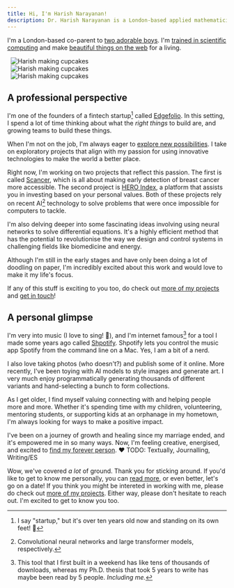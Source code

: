 ```yaml
---
title: Hi, I'm Harish Narayanan!
description: Dr. Harish Narayanan is a London-based applied mathematician, computational biologist and maker of fine web applications.
---
```


I'm a London-based co-parent to [two adorable
boys](https://narayanan.co). I'm [trained in scientific
computing](/research/) and make [beautiful things on the
web](/projects/) for a living.

</div>

<div class="pure-g">
  <div class="pure-u-1-8">
  </div>
  <div class="pure-u-1-4" style="margin: 0 8px">
    <img class="pure-img" src="/images/photos/IMG_4012.jpg" alt="Harish making cupcakes">
  </div>
  <div class="pure-u-1-4" style="margin: 0 8px">
    <img class="pure-img" src="/images/photos/IMG_8439.jpg" alt="Harish making cupcakes">
  </div>
  <div class="pure-u-1-4" style="margin: 0 8px">
    <img class="pure-img" src="/images/photos/IMG_4977.jpg" alt="Harish making cupcakes">
  </div>
  <div class="pure-u-1-8">
  </div>
</div>

<div class="container">

## A professional perspective

I'm one of the founders of a fintech startup[^1] called
[Edgefolio](https://edgefolio.com/). In this setting, I spend a lot of
time thinking about what the *right things* to build are, and growing
teams to build these things.

When I'm not on the job, I'm always eager to [explore new
possibilities](/projects/). I take on exploratory projects that align
with my passion for using innovative technologies to make the world a
better place.

Right now, I'm working on two projects that reflect this passion. The
first is called [Scancer](https://scancer.org/about/), which is all
about making early detection of breast cancer more accessible. The
second project is [HERO Index](http://www.heroindex.io), a platform
that assists you in investing based on your personal values. Both of
these projects rely on recent AI[^2] technology to solve problems that
were once impossible for computers to tackle.

I'm also delving deeper into some fascinating ideas involving using
neural networks to solve differential equations. It's a highly
efficient method that has the potential to revolutionise the way we
design and control systems in challenging fields like biomedicine and
energy.

Although I'm still in the early stages and have only been doing a lot
of doodling on paper, I'm incredibly excited about this work and would
love to make it my life's focus.

If any of this stuff is exciting to you too, do check out [more of my
projects](/projects) and [get in
touch](mailto:mail@harishnarayanan.org)!

## A personal glimpse

I'm very into music (I love to sing! 🎤), and I'm internet famous[^3] for a
tool I made some years ago called
[Shpotify](https://github.com/hnarayanan/shpotify). Shpotify lets you
control the music app Spotify from the command line on a Mac. Yes, I
am a bit of a nerd.

I also love taking photos (who doesn't?) and publish some of it
online. More recently, I've been toying with AI models to style images
and generate art. I very much enjoy programmatically generating
thousands of different variants and hand-selecting a bunch to form
collections.

As I get older, I find myself valuing connecting with and
helping people more and more. Whether it's spending time with my
children, volunteering, mentoring students, or supporting kids at an
orphanage in my hometown, I'm always looking for ways to make a
positive impact.

I've been on a journey of growth and healing since my marriage ended,
and it's empowered me in so many ways. Now, I'm feeling creative,
energised, and excited to [find my forever person](/date-me/). ❤️
TODO: Textually, Journalling, Writing/ES

Wow, we've covered *a lot* of ground. Thank you for sticking around.
If you'd like to get to know me personally, you can [read 
more](/date-me/), or even better, let's go on a date! If you think you
might be intereted in working with me, please do check out [more of my
projects](/projects/). Either way, please don't hesitate to reach out.
I'm excited to get to know you too.


[^1]: I say "startup," but it's over ten years old now and standing on
    its own feet! 💫
[^2]: Convolutional neural networks and large transformer models,
    respectively.
[^3]: This tool that I first built in a weekend has like tens of
    thousands of downloads, whereas my Ph.D. thesis that took 5 years
    to write has maybe been read by 5 people. *Including me.*
